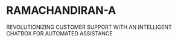 # RAMACHANDIRAN-A
REVOLUTIONIZING CUSTOMER SUPPORT WITH AN  INTELLIGENT CHATBOX FOR AUTOMATED ASSISTANCE
